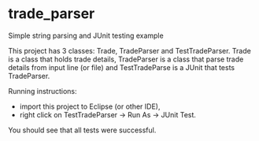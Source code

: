 # trade_parser
Simple string parsing and JUnit testing example

This project has 3 classes: Trade, TradeParser 
and TestTradeParser. Trade is a class that holds trade
details, TradeParser is a class that parse trade details
from input line (or file) and TestTradeParse is a JUnit 
that tests TradeParser.

Running instructions:
- import this project to Eclipse (or other IDE),
- right click on TestTradeParser -> Run As -> JUnit Test.

You should see that all tests were successful. 
